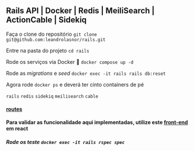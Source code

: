 ## Rails API | Docker | Redis | MeiliSearch | ActionCable | Sidekiq

Faça o clone do repositório `git clone git@github.com:leandrolasnor/rails.git`

Entre na pasta do projeto `cd rails`

Rode os serviços via Docker :whale: `docker compose up -d`

Rode as *migrations* e *seed* `docker exec -it rails rails db:reset`

Agora rode `docker ps` e deverá ter cinto containers de pé

`rails` `redis` `sidekiq`
`meilisearch` `cable`

#### [routes](http://localhost/3000/rails/info/routes)

****Para validar as funcionalidade aqui implementadas, utilize este [front-end](https://github.com/leandrolasnor/react) em react****

##### Rode os teste `docker exec -it rails rspec spec`
